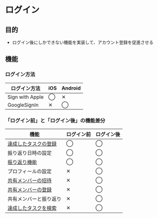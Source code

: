 # ログイン

## 目的
 - ログイン後にしかできない機能を実装して、アカウント登録を促進させる

## 機能

### ログイン方法

|  ログイン方法  |  iOS  |  Android  |
| ---- | ---- | ---- |
|  Sign with Apple  |  ◯  |  ✕  |
|  GoogleSignIn  |  ✕  |  ◯  |


### 「ログイン前」と「ログイン後」の機能差分

|  機能  |  ログイン前  |  ログイン後  |
| ---- | ---- | ---- |
|  [達成したタスクの登録](functions/task/01-task)  |  ◯  |  ◯  |
|  振り返り日時の設定  |  ◯  |  ◯  |
|  [振り返り機能](functions/memoir/01-memoir)  |  ◯  |  ◯  |
|  プロフィールの設定  |  ✕  |  ◯  |
|  [共有メンバーの招待](functions/invite/01-description) |  ✕  |  ◯  |
|  [共有メンバーの登録](functions/relation/01-relation)  |  ✕  |  ◯  |
|  共有メンバーと振り返り  |  ✕  |  ◯  |
|  [達成したタスクを検索](functions/memoir/02-search)  |  ✕  |  ◯  |